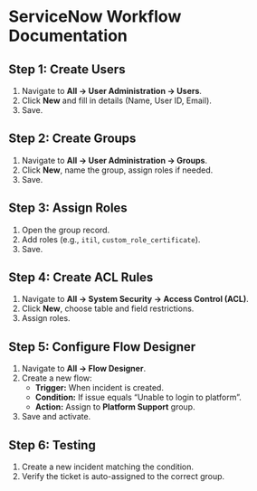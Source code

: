 # ServiceNow Workflow Documentation

## Step 1: Create Users
1. Navigate to **All → User Administration → Users**.
2. Click **New** and fill in details (Name, User ID, Email).
3. Save.

## Step 2: Create Groups
1. Navigate to **All → User Administration → Groups**.
2. Click **New**, name the group, assign roles if needed.
3. Save.

## Step 3: Assign Roles
1. Open the group record.
2. Add roles (e.g., `itil`, `custom_role_certificate`).
3. Save.

## Step 4: Create ACL Rules
1. Navigate to **All → System Security → Access Control (ACL)**.
2. Click **New**, choose table and field restrictions.
3. Assign roles.

## Step 5: Configure Flow Designer
1. Navigate to **All → Flow Designer**.
2. Create a new flow:
   - **Trigger:** When incident is created.
   - **Condition:** If issue equals “Unable to login to platform”.
   - **Action:** Assign to **Platform Support** group.
3. Save and activate.

## Step 6: Testing
1. Create a new incident matching the condition.
2. Verify the ticket is auto-assigned to the correct group.
